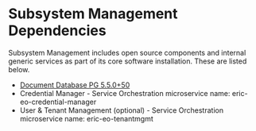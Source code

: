 # Subsystem Management Dependencies

Subsystem Management includes open source components
and internal generic services as part of its core
software installation. These are listed below.

- [Document Database PG 5.5.0+50](https://adp.ericsson.se/marketplace/document-database-pg)
- Credential Manager - Service Orchestration microservice name: eric-eo-credential-manager
- User & Tenant Management (optional) - Service Orchestration
  microservice name: eric-eo-tenantmgmt
